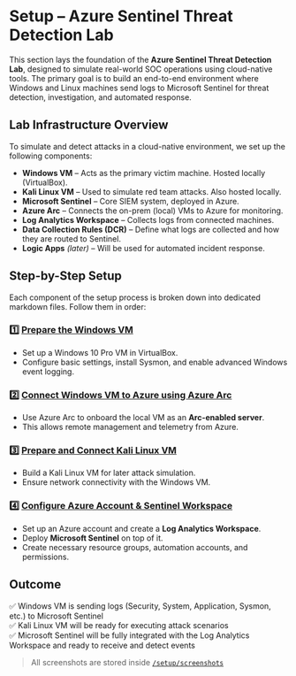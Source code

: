 # Setup – Azure Sentinel Threat Detection Lab

This section lays the foundation of the **Azure Sentinel Threat Detection Lab**, designed to simulate real-world SOC operations using cloud-native tools. The primary goal is to build an end-to-end environment where Windows and Linux machines send logs to Microsoft Sentinel for threat detection, investigation, and automated response.

## Lab Infrastructure Overview

To simulate and detect attacks in a cloud-native environment, we set up the following components:

- **Windows VM** – Acts as the primary victim machine. Hosted locally (VirtualBox).
- **Kali Linux VM** – Used to simulate red team attacks. Also hosted locally.
- **Microsoft Sentinel** – Core SIEM system, deployed in Azure.
- **Azure Arc** – Connects the on-prem (local) VMs to Azure for monitoring.
- **Log Analytics Workspace** – Collects logs from connected machines.
- **Data Collection Rules (DCR)** – Define what logs are collected and how they are routed to Sentinel.
- **Logic Apps** *(later)* – Will be used for automated incident response.

## Step-by-Step Setup

Each component of the setup process is broken down into dedicated markdown files. Follow them in order:

### 1️⃣ [Prepare the Windows VM](./windows_vm_setup.md)

- Set up a Windows 10 Pro VM in VirtualBox.
- Configure basic settings, install Sysmon, and enable advanced Windows event logging.

### 2️⃣ [Connect Windows VM to Azure using Azure Arc](./sentinel_windows_onboarding.md)

- Use Azure Arc to onboard the local VM as an **Arc-enabled server**.
- This allows remote management and telemetry from Azure.

### 3️⃣ [Prepare and Connect Kali Linux VM](./kali_vm_setup.md)

- Build a Kali Linux VM for later attack simulation.
- Ensure network connectivity with the Windows VM.

### 4️⃣ [Configure Azure Account & Sentinel Workspace](./azure_account_setup.md)

- Set up an Azure account and create a **Log Analytics Workspace**.
- Deploy **Microsoft Sentinel** on top of it.
- Create necessary resource groups, automation accounts, and permissions.

## Outcome

✅ Windows VM is sending logs (Security, System, Application, Sysmon, etc.) to Microsoft Sentinel  
✅ Kali Linux VM will be ready for executing attack scenarios  
✅ Microsoft Sentinel will be fully integrated with the Log Analytics Workspace and ready to receive and detect events  

> All screenshots are stored inside [`/setup/screenshots`](./screenshots/)